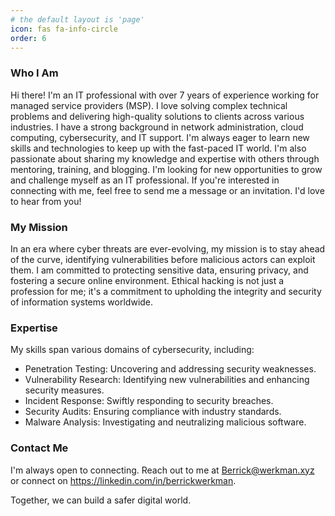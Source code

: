 ```yaml
---
# the default layout is 'page'
icon: fas fa-info-circle
order: 6
---
```


### Who I Am

Hi there! I'm an IT professional with over 7 years of experience working for managed service providers (MSP). I love solving complex technical problems and delivering high-quality solutions to clients across various industries. I have a strong background in network administration, cloud computing, cybersecurity, and IT support. I'm always eager to learn new skills and technologies to keep up with the fast-paced IT world. I'm also passionate about sharing my knowledge and expertise with others through mentoring, training, and blogging. I'm looking for new opportunities to grow and challenge myself as an IT professional. If you're interested in connecting with me, feel free to send me a message or an invitation. I'd love to hear from you!

### My Mission
In an era where cyber threats are ever-evolving, my mission is to stay ahead of the curve, identifying vulnerabilities before malicious actors can exploit them. I am committed to protecting sensitive data, ensuring privacy, and fostering a secure online environment. Ethical hacking is not just a profession for me; it's a commitment to upholding the integrity and security of information systems worldwide.

### Expertise
My skills span various domains of cybersecurity, including:

- Penetration Testing: Uncovering and addressing security weaknesses.
- Vulnerability Research: Identifying new vulnerabilities and enhancing security measures.
- Incident Response: Swiftly responding to security breaches.
- Security Audits: Ensuring compliance with industry standards.
- Malware Analysis: Investigating and neutralizing malicious software.

### Contact Me
I'm always open to connecting. Reach out to me at Berrick@werkman.xyz or connect on <https://linkedin.com/in/berrickwerkman>.

Together, we can build a safer digital world.
